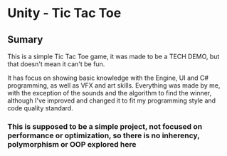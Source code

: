 # Unity - Tic Tac Toe

## Sumary
This is a simple Tic Tac Toe game, it was made to be a TECH DEMO, but that doesn't mean it can't be fun. 

It has focus on showing basic knowledge with the Engine, UI and C# programming, as well as VFX and art skills. Everything was made by me, with the exception of the sounds and the algorithm to find the winner, although I've
improved and changed it to fit my programming style and code quality standard. 

### This is supposed to be a simple project, not focused on performance or optimization, so there is no inherency, polymorphism or OOP explored here ###

 

